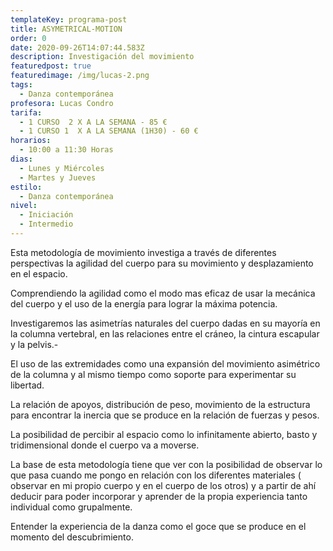 ```yaml
---
templateKey: programa-post
title: ASYMETRICAL-MOTION
order: 0
date: 2020-09-26T14:07:44.583Z
description: Investigación del movimiento
featuredpost: true
featuredimage: /img/lucas-2.png
tags:
  - Danza contemporánea
profesora: Lucas Condro
tarifa:
  - 1 CURSO  2 X A LA SEMANA - 85 €
  - 1 CURSO 1  X A LA SEMANA (1H30) - 60 €
horarios:
  - 10:00 a 11:30 Horas
dias:
  - Lunes y Miércoles
  - Martes y Jueves
estilo:
  - Danza contemporánea
nivel:
  - Iniciación
  - Intermedio
---
```


Esta metodología de movimiento investiga a través de diferentes perspectivas la agilidad del cuerpo para su movimiento y desplazamiento en el espacio.

Comprendiendo la agilidad como el modo mas eficaz de usar la mecánica del cuerpo y el uso de la energía para lograr la máxima potencia.

Investigaremos las asimetrías naturales del cuerpo dadas en su mayoría en la columna vertebral, en las relaciones entre el cráneo, la cintura escapular y la pelvis.-

El uso de las extremidades como una expansión del movimiento asimétrico de la columna y al mismo tiempo como soporte para experimentar su libertad.

La relación de apoyos, distribución de peso, movimiento de la estructura para encontrar la inercia que se produce en la relación de fuerzas y pesos.

La posibilidad de percibir al espacio como lo infinitamente abierto, basto y tridimensional donde el cuerpo va a moverse.

La base de esta metodología tiene que ver con la posibilidad de observar lo que pasa cuando me pongo en relación con los diferentes materiales ( observar en mi propio cuerpo y en el cuerpo de los otros) y a partir de ahí deducir para poder incorporar y aprender de la propia experiencia tanto individual como grupalmente.

Entender la experiencia de la danza como el goce que se produce en el momento del descubrimiento.
